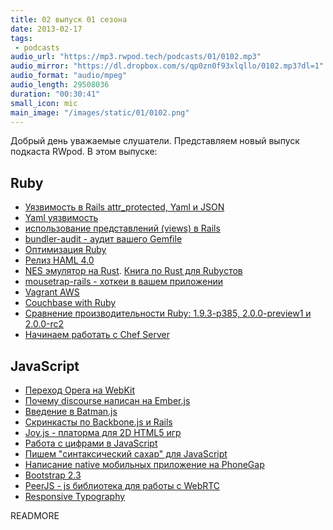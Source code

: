 ```yaml
---
title: 02 выпуск 01 сезона
date: 2013-02-17
tags:
 - podcasts
audio_url: "https://mp3.rwpod.tech/podcasts/01/0102.mp3"
audio_mirror: "https://dl.dropbox.com/s/qp0zn0f93xlqllo/0102.mp3?dl=1"
audio_format: "audio/mpeg"
audio_length: 29508036
duration: "00:30:41"
small_icon: mic
main_image: "/images/static/01/0102.png"
---
```


Добрый день уважаемые слушатели. Представляем новый выпуск подкаста RWpod. В этом выпуске:

## Ruby

 - [Уязвимость в Rails attr_protected, Yaml и JSON](http://weblog.rubyonrails.org/2013/2/11/SEC-ANN-Rails-3-2-12-3-1-11-and-2-3-17-have-been-released/)
 - [Yaml уязвимость](http://tenderlovemaking.com/2013/02/06/yaml-f7u12.html)
 - [использование представлений (views) в Rails](http://blog.hashrocket.com/posts/sql-views-and-activerecord)
 - [bundler-audit - аудит вашего Gemfile](https://github.com/postmodern/bundler-audit)
 - [Оптимизация Ruby](http://blog.headius.com/2012/10/so-you-want-to-optimize-ruby.html)
 - [Релиз HAML 4.0](http://blog.haml.info/post/42998475354/haml-4-0-has-been-released)
 - [NES эмулятор на Rust](https://github.com/pcwalton/sprocketnes). [Книга по Rust для Rubyстов](http://www.rustforrubyists.com/)
 - [mousetrap-rails - хоткеи в вашем приложении](http://kugaevsky.github.com/mousetrap-rails/)
 - [Vagrant AWS](http://www.hashicorp.com/blog/preview-vagrant-aws.html)
 - [Couchbase with Ruby](http://blog.couchbase.com/using-couchbase-ruby-gem-eventmachine)
 - [Сравнение производительности Ruby: 1.9.3-p385, 2.0.0-preview1 и 2.0.0-rc2](http://igor-alexandrov.github.com/blog/2013/02/15/yet-another-ruby-shootout-round-2/)
 - [Начинаем работать с Chef Server](http://leopard.in.ua/2013/02/17/chef-server-getting-started-part-1/)

## JavaScript

 - [Переход Opera на WebKit](http://www.opera.com/press/releases/2013/02/13/)
 - [Почему discourse написан на Ember.js](http://eviltrout.com/2013/02/10/why-discourse-uses-emberjs.html)
 - [Введение в Batman.js](http://jster.net/blog/batman-js-mvc-for-superheroes)
 - [Скринкасты по Backbone.js и Rails](http://www.backbonerails.com/)
 - [Joy.js - платорма для 2D HTML5 игр](http://joyjs.org/demo/platformer-prototype.html)
 - [Работа с цифрами в JavaScript](http://jspro.com/raw-javascript/fun-with-javascript-numbers/)
 - [Пишем "синтаксический сахар" для JavaScript](http://blog.carbonfive.com/2013/02/12/sweeter-javascript-defining-properties-to-add-syntactic-sugar/)
 - [Написание native мобильных приложение на PhoneGap](http://blog.guillermowinkler.com/blog/2013/02/10/can-you-make-a-native-app-using-phonegap/)
 - [Bootstrap 2.3](http://habrahabr.ru/post/168959/)
 - [PeerJS - js библиотека для работы с WebRTC](http://badassjs.com/post/43090030238/peerjs-a-peer-to-peer-networking-library-in-javascript)
 - [Responsive Typography](http://webdesign.maratz.com/lab/responsivetypography/realtime/)


READMORE
